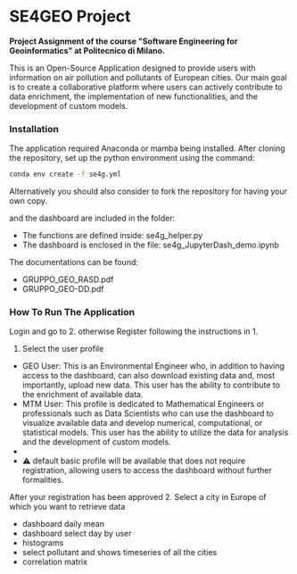 # SE4GEO Project
**Project Assignment of the course "Software Engineering for Geoinformatics" at Politecnico di Milano.**

This is an Open-Source Application designed to provide users with information on air pollution and pollutants of European cities. Our main goal is to create a collaborative platform where users can actively contribute to data enrichment, the implementation of new functionalities, and the development of custom models.

### Installation
The application required Anaconda or mamba being installed. After cloning the repository, set up the python environment using the command:
```sh
conda env create -f se4g.yml
```
Alternatively you should also consider to fork the repository for having your own copy. 
     
 and the dashboard are included in the folder:
 * The functions are defined inside: se4g_helper.py
 * The dashboard is enclosed in the file: se4g_JupyterDash_demo.ipynb

The documentations can be found:
 * GRUPPO_GEO_RASD.pdf
 * GRUPPO_GEO-DD.pdf
 
### How To Run The Application
Login and go to 2. otherwise Register following the instructions in 1.
1. Select the user profile
 * GEO User: This is an Environmental Engineer who, in addition to having access to the dashboard, can also download existing data and, most importantly, upload new data. This user has the ability to contribute to the enrichment of available data.
 * MTM User: This profile is dedicated to Mathematical Engineers or professionals such as Data Scientists who can use the dashboard to visualize available data and develop numerical, computational, or statistical models. This user has the ability to utilize the data for analysis and the development of custom models.
 * 
* :warning:  default basic profile will be available that does not require registration, allowing users to access the dashboard without further formalities.

After your registration has been approved
2. Select a city in Europe of which you want to retrieve data
 * dashboard daily mean
 * dashboard select day by user
 * histograms
 * select pollutant and shows timeseries of all the cities 
 * correlation matrix
